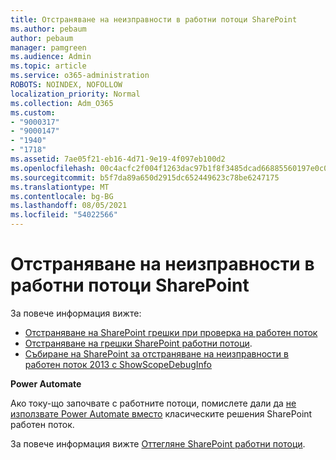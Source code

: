 ```yaml
---
title: Отстраняване на неизправности в работни потоци SharePoint
ms.author: pebaum
author: pebaum
manager: pamgreen
ms.audience: Admin
ms.topic: article
ms.service: o365-administration
ROBOTS: NOINDEX, NOFOLLOW
localization_priority: Normal
ms.collection: Adm_O365
ms.custom:
- "9000317"
- "9000147"
- "1940"
- "1718"
ms.assetid: 7ae05f21-eb16-4d71-9e19-4f097eb100d2
ms.openlocfilehash: 00c4acfc2f004f1263dac97b1f8f3485dcad66885560197e0c0a6e13e8cd34b1
ms.sourcegitcommit: b5f7da89a650d2915dc652449623c78be6247175
ms.translationtype: MT
ms.contentlocale: bg-BG
ms.lasthandoff: 08/05/2021
ms.locfileid: "54022566"
---
```

# <a name="troubleshoot-workflows-in-sharepoint"></a>Отстраняване на неизправности в работни потоци SharePoint

За повече информация вижте:

- [Отстраняване на SharePoint грешки при проверка на работен поток](/sharepoint/dev/general-development/troubleshooting-sharepoint-server-workflow-validation-errors-in-visio)
- [Отстраняване на грешки SharePoint работни потоци](/sharepoint/dev/general-development/debugging-sharepoint-server-workflows).
- [Събиране на SharePoint за отстраняване на неизправности в работен поток 2013 с ShowScopeDebugInfo](/sharepoint/troubleshoot/workflows/gather-workflow-data)

**Power Automate**

Ако току-що започвате с работните потоци, помислете дали да [не използвате Power Automate вместо](/power-automate/modern-approvals) класическите решения SharePoint работен поток.

За повече информация вижте [Оттегляне SharePoint работни потоци](/alchemyinsights/sharepoint-workflows-retiring).
